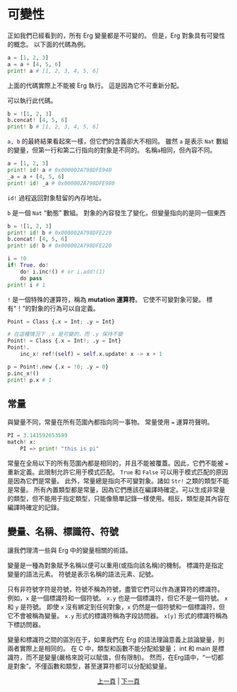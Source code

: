 # 可變性

正如我們已經看到的，所有 Erg 變量都是不可變的。 但是，Erg 對象具有可變性的概念。
以下面的代碼為例。

```python
a = [1, 2, 3]
a = a + [4, 5, 6]
print! a # [1, 2, 3, 4, 5, 6]
```

上面的代碼實際上不能被 Erg 執行。 這是因為它不可重新分配。

可以執行此代碼。

```python
b = ![1, 2, 3]
b.concat! [4, 5, 6]
print! b # [1, 2, 3, 4, 5, 6]
```

`a, b` 的最終結果看起來一樣，但它們的含義卻大不相同。
雖然 `a` 是表示 `Nat` 數組的變量，但第一行和第二行指向的對象是不同的。 名稱`a`相同，但內容不同。

```python
a = [1, 2, 3]
print! id! a # 0x000002A798DFE940
_a = a + [4, 5, 6]
print! id! _a # 0x000002A798DFE980
```

`id!` 過程返回對象駐留的內存地址。

`b` 是一個 `Nat` “動態” 數組。 對象的內容發生了變化，但變量指向的是同一個東西

```python
b = ![1, 2, 3]
print! id! b # 0x000002A798DFE220
b.concat! [4, 5, 6]
print! id! b # 0x000002A798DFE220
```

```python
i = !0
if! True. do!
    do! i.inc!() # or i.add!(1)
    do pass
print! i # 1
```

`!` 是一個特殊的運算符，稱為 __mutation 運算符__。 它使不可變對象可變。
標有“！”的對象的行為可以自定義。

```python
Point = Class {.x = Int; .y = Int}

# 在這種情況下 .x 是可變的，而 .y 保持不變
Point! = Class {.x = Int!; .y = Int}
Point!.
    inc_x! ref!(self) = self.x.update! x -> x + 1

p = Point!.new {.x = !0; .y = 0}
p.inc_x!()
print! p.x # 1
```

## 常量

與變量不同，常量在所有范圍內都指向同一事物。
常量使用 `=` 運算符聲明。

```python
PI = 3.141592653589
match! x:
    PI => print! "this is pi"
```

常量在全局以下的所有范圍內都是相同的，并且不能被覆蓋。因此，它們不能被 ``=`` 重新定義。此限制允許它用于模式匹配。
`True` 和 `False` 可以用于模式匹配的原因是因為它們是常量。
此外，常量總是指向不可變對象。諸如 `Str!` 之類的類型不能是常量。
所有內置類型都是常量，因為它們應該在編譯時確定。可以生成非常量的類型，但不能用于指定類型，只能像簡單記錄一樣使用。相反，類型是其內容在編譯時確定的記錄。

## 變量、名稱、標識符、符號

讓我們理清一些與 Erg 中的變量相關的術語。

變量是一種為對象賦予名稱以便可以重用(或指向該名稱)的機制。
標識符是指定變量的語法元素。
符號是表示名稱的語法元素、記號。

只有非符號字符是符號，符號不稱為符號，盡管它們可以作為運算符的標識符。
例如，`x` 是一個標識符和一個符號。 `x.y` 也是一個標識符，但它不是一個符號。 `x` 和 `y` 是符號。
即使 `x` 沒有綁定到任何對象，`x` 仍然是一個符號和一個標識符，但它不會被稱為變量。
`x.y` 形式的標識符稱為字段訪問器。
`x[y]` 形式的標識符稱為下標訪問器。

變量和標識符之間的區別在于，如果我們在 Erg 的語法理論意義上談論變量，則兩者實際上是相同的。
在 C 中，類型和函數不能分配給變量； int 和 main 是標識符，而不是變量(嚴格來說可以賦值，但有限制)。
然而，在Erg語中，“一切都是對象”。不僅函數和類型，甚至運算符都可以分配給變量。

<p align='center'>
    <a href='./16_iterator.md'>上一頁</a> | <a href='./18_ownership.md'>下一頁</a>
</p>

